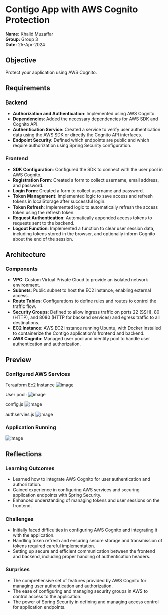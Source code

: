 # Contigo App with AWS Cognito Protection

**Name:** Khalid Muzaffar  
**Group:** Group 3  
**Date:** 25-Apr-2024

## Objective
Protect your application using AWS Cognito.

## Requirements

### Backend
- **Authorization and Authentication**: Implemented using AWS Cognito.
- **Dependencies**: Added the necessary dependencies for AWS SDK and Cognito API.
- **Authentication Service**: Created a service to verify user authentication data using the AWS SDK or directly the Cognito API interfaces.
- **Endpoint Security**: Defined which endpoints are public and which require authorization using Spring Security configuration.

### Frontend
- **SDK Configuration**: Configured the SDK to connect with the user pool in AWS Cognito.
- **Registration Form**: Created a form to collect username, email address, and password.
- **Login Form**: Created a form to collect username and password.
- **Token Management**: Implemented logic to save access and refresh tokens in localStorage after successful login.
- **Token Refresh**: Implemented logic to automatically refresh the access token using the refresh token.
- **Request Authentication**: Automatically appended access tokens to requests sent to the backend.
- **Logout Function**: Implemented a function to clear user session data, including tokens stored in the browser, and optionally inform Cognito about the end of the session.

## Architecture

### Components
- **VPC**: Custom Virtual Private Cloud to provide an isolated network environment.
- **Subnets**: Public subnet to host the EC2 instance, enabling external access.
- **Route Tables**: Configurations to define rules and routes to control the traffic flow.
- **Security Groups**: Defined to allow ingress traffic on ports 22 (SSH), 80 (HTTP), and 8080 (HTTP for backend services) and egress traffic to all destinations.
- **EC2 Instance**: AWS EC2 instance running Ubuntu, with Docker installed to containerize the Contigo application's frontend and backend.
- **AWS Cognito**: Managed user pool and identity pool to handle user authentication and authorization.

## Preview

### Configured AWS Services

Teraaform Ec2 Instance
![image](https://github.com/pwr-cloudprogramming/a10-KhalidMuzaffar269553/assets/149905898/38f121f2-be4e-4b80-aea8-19b325c61c1c)

User pool:
![image](https://github.com/pwr-cloudprogramming/a10-KhalidMuzaffar269553/assets/149905898/858d7f50-d09c-4860-aa60-409a122f7ef1)

config.js
![image](https://github.com/pwr-cloudprogramming/a10-KhalidMuzaffar269553/assets/149905898/f191036e-780b-4912-bcf2-fdf1993d007c)

authservies.js
![image](https://github.com/pwr-cloudprogramming/a10-KhalidMuzaffar269553/assets/149905898/885f2943-2e0c-4d20-8fd9-17198a1c8c68)



### Application Running

![image](https://github.com/pwr-cloudprogramming/a10-KhalidMuzaffar269553/assets/149905898/dd348d5d-45f0-49e7-9c7f-9bc1cabd552e)


## Reflections

### Learning Outcomes
- Learned how to integrate AWS Cognito for user authentication and authorization.
- Gained experience in configuring AWS services and securing application endpoints with Spring Security.
- Enhanced understanding of managing tokens and user sessions on the frontend.

### Challenges
- Initially faced difficulties in configuring AWS Cognito and integrating it with the application.
- Handling token refresh and ensuring secure storage and transmission of tokens required careful implementation.
- Setting up secure and efficient communication between the frontend and backend, including proper handling of authentication headers.



### Surprises
- The comprehensive set of features provided by AWS Cognito for managing user authentication and authorization.
- The ease of configuring and managing security groups in AWS to control access to the application.
- The power of Spring Security in defining and managing access control for application endpoints.

